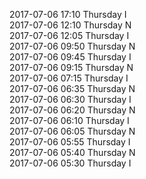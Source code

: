 2017-07-06 17:10 Thursday  I  
2017-07-06 12:10 Thursday  N  
2017-07-06 12:05 Thursday  I  
2017-07-06 09:50 Thursday  N  
2017-07-06 09:45 Thursday  I  
2017-07-06 09:15 Thursday  N  
2017-07-06 07:15 Thursday  I  
2017-07-06 06:35 Thursday  N  
2017-07-06 06:30 Thursday  I  
2017-07-06 06:20 Thursday  N  
2017-07-06 06:10 Thursday  I  
2017-07-06 06:05 Thursday  N  
2017-07-06 05:55 Thursday  I  
2017-07-06 05:40 Thursday  N  
2017-07-06 05:30 Thursday  I  
